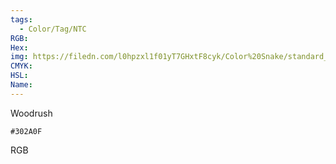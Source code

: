 ```yaml
---
tags:
  - Color/Tag/NTC
RGB:
Hex:
img: https://filedn.com/l0hpzxl1f01yT7GHxtF8cyk/Color%20Snake/standard_csv_to_svg/%23/302A0F.svg
CMYK:
HSL:
Name:
---
```

Woodrush
```palette
#302A0F
```
RGB
